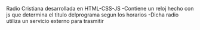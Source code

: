 Radio Cristiana desarrollada en HTML-CSS-JS
-Contiene un reloj hecho con js que determina el titulo delprograma segun los horarios 
-Dicha radio utiliza un servicio externo para trasmitir 
